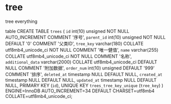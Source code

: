 # tree
tree everything


table
CREATE TABLE `trees` (
  `id` int(10) unsigned NOT NULL AUTO_INCREMENT COMMENT '序号',
  `parent_id` int(10) unsigned NOT NULL DEFAULT '0' COMMENT '父类ID',
  `tree_key` varchar(180) COLLATE utf8mb4_unicode_ci NOT NULL COMMENT '唯一健值',
  `name` varchar(255) COLLATE utf8mb4_unicode_ci NOT NULL COMMENT '名称',
  `additional_data` varchar(2000) COLLATE utf8mb4_unicode_ci DEFAULT NULL COMMENT '附加数据',
  `order_num` int(10) unsigned DEFAULT '999' COMMENT '排序',
  `deleted_at` timestamp NULL DEFAULT NULL,
  `created_at` timestamp NULL DEFAULT NULL,
  `updated_at` timestamp NULL DEFAULT NULL,
  PRIMARY KEY (`id`),
  UNIQUE KEY `trees_tree_key_unique` (`tree_key`)
) ENGINE=InnoDB AUTO_INCREMENT=34 DEFAULT CHARSET=utf8mb4 COLLATE=utf8mb4_unicode_ci;
